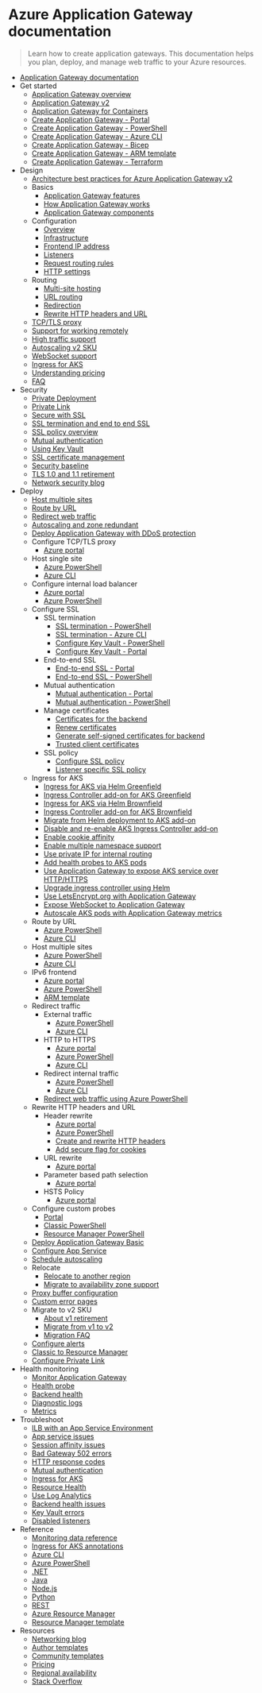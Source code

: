 # Azure Application Gateway documentation
> Learn how to create application gateways. This documentation helps you plan, deploy, and manage web traffic to your Azure resources.
  - [Application Gateway documentation](https://learn.microsoft.com/en-us/azure/application-gateway/)
  - Get started
    - [Application Gateway overview](https://learn.microsoft.com/en-us/azure/application-gateway/overview)
    - [Application Gateway v2](https://learn.microsoft.com/en-us/azure/application-gateway/overview-v2)
    - [Application Gateway for Containers](https://learn.microsoft.com/en-us/azure/application-gateway/for-containers/overview)
    - [Create Application Gateway - Portal](https://learn.microsoft.com/en-us/azure/application-gateway/quick-create-portal)
    - [Create Application Gateway - PowerShell](https://learn.microsoft.com/en-us/azure/application-gateway/quick-create-powershell)
    - [Create Application Gateway - Azure CLI](https://learn.microsoft.com/en-us/azure/application-gateway/quick-create-cli)
    - [Create Application Gateway - Bicep](https://learn.microsoft.com/en-us/azure/application-gateway/quick-create-bicep)
    - [Create Application Gateway - ARM template](https://learn.microsoft.com/en-us/azure/application-gateway/quick-create-template)
    - [Create Application Gateway - Terraform](https://learn.microsoft.com/en-us/azure/application-gateway/quick-create-terraform)
  - Design
    - [Architecture best practices for Azure Application Gateway v2](https://learn.microsoft.com/azure/architecture/framework/services/networking/azure-application-gateway?toc=/azure/application-gateway/toc.json&bc=/azure/application-gateway/breadcrumb/toc.json)
    - Basics
      - [Application Gateway features](https://learn.microsoft.com/en-us/azure/application-gateway/features)
      - [How Application Gateway works](https://learn.microsoft.com/en-us/azure/application-gateway/how-application-gateway-works)
      - [Application Gateway components](https://learn.microsoft.com/en-us/azure/application-gateway/application-gateway-components)
    - Configuration
      - [Overview](https://learn.microsoft.com/en-us/azure/application-gateway/configuration-overview)
      - [Infrastructure](https://learn.microsoft.com/en-us/azure/application-gateway/configuration-infrastructure)
      - [Frontend IP address](https://learn.microsoft.com/en-us/azure/application-gateway/configuration-frontend-ip)
      - [Listeners](https://learn.microsoft.com/en-us/azure/application-gateway/configuration-listeners)
      - [Request routing rules](https://learn.microsoft.com/en-us/azure/application-gateway/configuration-request-routing-rules)
      - [HTTP settings](https://learn.microsoft.com/en-us/azure/application-gateway/configuration-http-settings)
    - Routing
      - [Multi-site hosting](https://learn.microsoft.com/en-us/azure/application-gateway/multiple-site-overview)
      - [URL routing](https://learn.microsoft.com/en-us/azure/application-gateway/url-route-overview)
      - [Redirection](https://learn.microsoft.com/en-us/azure/application-gateway/redirect-overview)
      - [Rewrite HTTP headers and URL](https://learn.microsoft.com/en-us/azure/application-gateway/rewrite-http-headers-url)
    - [TCP/TLS proxy](https://learn.microsoft.com/en-us/azure/application-gateway/tcp-tls-proxy-overview)
    - [Support for working remotely](https://learn.microsoft.com/en-us/azure/networking/working-remotely-support?toc=%2fazure%2fapplication-gateway%2ftoc.json)
    - [High traffic support](https://learn.microsoft.com/en-us/azure/application-gateway/high-traffic-support)
    - [Autoscaling v2 SKU](https://learn.microsoft.com/en-us/azure/application-gateway/application-gateway-autoscaling-zone-redundant)
    - [WebSocket support](https://learn.microsoft.com/en-us/azure/application-gateway/application-gateway-websocket)
    - [Ingress for AKS](https://learn.microsoft.com/en-us/azure/application-gateway/ingress-controller-overview)
    - [Understanding pricing](https://learn.microsoft.com/en-us/azure/application-gateway/understanding-pricing)
    - [FAQ](https://learn.microsoft.com/en-us/azure/application-gateway/application-gateway-faq.yml)
  - Security
    - [Private Deployment](https://learn.microsoft.com/en-us/azure/application-gateway/application-gateway-private-deployment)
    - [Private Link](https://learn.microsoft.com/en-us/azure/application-gateway/private-link)
    - [Secure with SSL](https://learn.microsoft.com/en-us/azure/application-gateway/create-ssl-portal)
    - [SSL termination and end to end SSL](https://learn.microsoft.com/en-us/azure/application-gateway/ssl-overview)
    - [SSL policy overview](https://learn.microsoft.com/en-us/azure/application-gateway/application-gateway-ssl-policy-overview)
    - [Mutual authentication](https://learn.microsoft.com/en-us/azure/application-gateway/mutual-authentication-overview)
    - [Using Key Vault](https://learn.microsoft.com/en-us/azure/application-gateway/key-vault-certs)
    - [SSL certificate management](https://learn.microsoft.com/en-us/azure/application-gateway/ssl-certificate-management)
    - [Security baseline](https://learn.microsoft.com/security/benchmark/azure/baselines/application-gateway-security-baseline?toc=/azure/application-gateway/toc.json)
    - [TLS 1.0 and 1.1 retirement](https://learn.microsoft.com/en-us/azure/application-gateway/application-gateway-tls-version-retirement)
    - [Network security blog](https://techcommunity.microsoft.com/category/azure-network-security/blog/azurenetworksecurityblog)
  - Deploy
    - [Host multiple sites](https://learn.microsoft.com/en-us/azure/application-gateway/create-multiple-sites-portal)
    - [Route by URL](https://learn.microsoft.com/en-us/azure/application-gateway/create-url-route-portal)
    - [Redirect web traffic](https://learn.microsoft.com/en-us/azure/application-gateway/tutorial-url-redirect-cli)
    - [Autoscaling and zone redundant](https://learn.microsoft.com/en-us/azure/application-gateway/tutorial-autoscale-ps)
    - [Deploy Application Gateway with DDoS protection](https://learn.microsoft.com/en-us/azure/application-gateway/tutorial-protect-application-gateway)
    - Configure TCP/TLS proxy
      - [Azure portal](https://learn.microsoft.com/en-us/azure/application-gateway/how-to-tcp-tls-proxy)
    - Host single site
      - [Azure PowerShell](https://learn.microsoft.com/en-us/azure/application-gateway/tutorial-manage-web-traffic-powershell)
      - [Azure CLI](https://learn.microsoft.com/en-us/azure/application-gateway/tutorial-manage-web-traffic-cli)
    - Configure internal load balancer
      - [Azure portal](https://learn.microsoft.com/en-us/azure/application-gateway/configure-application-gateway-with-private-frontend-ip)
      - [Azure PowerShell](https://learn.microsoft.com/en-us/azure/application-gateway/application-gateway-ilb-arm)
    - Configure SSL
      - SSL termination
        - [SSL termination - PowerShell](https://learn.microsoft.com/en-us/azure/application-gateway/tutorial-ssl-powershell)
        - [SSL termination - Azure CLI](https://learn.microsoft.com/en-us/azure/application-gateway/tutorial-ssl-cli)
        - [Configure Key Vault - PowerShell](https://learn.microsoft.com/en-us/azure/application-gateway/configure-keyvault-ps)
        - [Configure Key Vault - Portal](https://learn.microsoft.com/en-us/azure/application-gateway/configure-key-vault-portal)
      - End-to-end SSL
        - [End-to-end SSL - Portal](https://learn.microsoft.com/en-us/azure/application-gateway/end-to-end-ssl-portal)
        - [End-to-end SSL - PowerShell](https://learn.microsoft.com/en-us/azure/application-gateway/application-gateway-end-to-end-ssl-powershell)
      - Mutual authentication
        - [Mutual authentication - Portal](https://learn.microsoft.com/en-us/azure/application-gateway/mutual-authentication-portal)
        - [Mutual authentication - PowerShell](https://learn.microsoft.com/en-us/azure/application-gateway/mutual-authentication-powershell)
      - Manage certificates
        - [Certificates for the backend](https://learn.microsoft.com/en-us/azure/application-gateway/certificates-for-backend-authentication)
        - [Renew certificates](https://learn.microsoft.com/en-us/azure/application-gateway/renew-certificates)
        - [Generate self-signed certificates for backend](https://learn.microsoft.com/en-us/azure/application-gateway/self-signed-certificates)
        - [Trusted client certificates](https://learn.microsoft.com/en-us/azure/application-gateway/mutual-authentication-certificate-management)
      - SSL policy
        - [Configure SSL policy](https://learn.microsoft.com/en-us/azure/application-gateway/application-gateway-configure-ssl-policy-powershell)
        - [Listener specific SSL policy](https://learn.microsoft.com/en-us/azure/application-gateway/application-gateway-configure-listener-specific-ssl-policy)
    - Ingress for AKS
      - [Ingress for AKS via Helm Greenfield](https://learn.microsoft.com/en-us/azure/application-gateway/ingress-controller-install-new)
      - [Ingress Controller add-on for AKS Greenfield](https://learn.microsoft.com/en-us/azure/application-gateway/tutorial-ingress-controller-add-on-new)
      - [Ingress for AKS via Helm Brownfield](https://learn.microsoft.com/en-us/azure/application-gateway/ingress-controller-install-existing)
      - [Ingress Controller add-on for AKS Brownfield](https://learn.microsoft.com/en-us/azure/application-gateway/tutorial-ingress-controller-add-on-existing)
      - [Migrate from Helm deployment to AKS add-on](https://learn.microsoft.com/en-us/azure/application-gateway/ingress-controller-migration)
      - [Disable and re-enable AKS Ingress Controller add-on](https://learn.microsoft.com/en-us/azure/application-gateway/ingress-controller-disable-addon)
      - [Enable cookie affinity](https://learn.microsoft.com/en-us/azure/application-gateway/ingress-controller-cookie-affinity)
      - [Enable multiple namespace support](https://learn.microsoft.com/en-us/azure/application-gateway/ingress-controller-multiple-namespace-support)
      - [Use private IP for internal routing](https://learn.microsoft.com/en-us/azure/application-gateway/ingress-controller-private-ip)
      - [Add health probes to AKS pods](https://learn.microsoft.com/en-us/azure/application-gateway/ingress-controller-add-health-probes)
      - [Use Application Gateway to expose AKS service over HTTP/HTTPS](https://learn.microsoft.com/en-us/azure/application-gateway/ingress-controller-expose-service-over-http-https)
      - [Upgrade ingress controller using Helm](https://learn.microsoft.com/en-us/azure/application-gateway/ingress-controller-update-ingress-controller)
      - [Use LetsEncrypt.org with Application Gateway](https://learn.microsoft.com/en-us/azure/application-gateway/ingress-controller-letsencrypt-certificate-application-gateway)
      - [Expose WebSocket to Application Gateway](https://learn.microsoft.com/en-us/azure/application-gateway/ingress-controller-expose-websocket-server)
      - [Autoscale AKS pods with Application Gateway metrics](https://learn.microsoft.com/en-us/azure/application-gateway/ingress-controller-autoscale-pods)
    - Route by URL
      - [Azure PowerShell](https://learn.microsoft.com/en-us/azure/application-gateway/tutorial-url-route-powershell)
      - [Azure CLI](https://learn.microsoft.com/en-us/azure/application-gateway/tutorial-url-route-cli)
    - Host multiple sites
      - [Azure PowerShell](https://learn.microsoft.com/en-us/azure/application-gateway/tutorial-multiple-sites-powershell)
      - [Azure CLI](https://learn.microsoft.com/en-us/azure/application-gateway/tutorial-multiple-sites-cli)
    - IPv6 frontend
      - [Azure portal](https://learn.microsoft.com/en-us/azure/application-gateway/ipv6-application-gateway-portal)
      - [Azure PowerShell](https://learn.microsoft.com/en-us/azure/application-gateway/ipv6-application-gateway-powershell)
      - [ARM template](https://learn.microsoft.com/en-us/azure/application-gateway/ipv6-application-gateway-arm-template)
    - Redirect traffic
      - External traffic
        - [Azure PowerShell](https://learn.microsoft.com/en-us/azure/application-gateway/redirect-external-site-powershell)
        - [Azure CLI](https://learn.microsoft.com/en-us/azure/application-gateway/redirect-external-site-cli)
      - HTTP to HTTPS
        - [Azure portal](https://learn.microsoft.com/en-us/azure/application-gateway/redirect-http-to-https-portal)
        - [Azure PowerShell](https://learn.microsoft.com/en-us/azure/application-gateway/redirect-http-to-https-powershell)
        - [Azure CLI](https://learn.microsoft.com/en-us/azure/application-gateway/redirect-http-to-https-cli)
      - Redirect internal traffic
        - [Azure PowerShell](https://learn.microsoft.com/en-us/azure/application-gateway/redirect-internal-site-powershell)
        - [Azure CLI](https://learn.microsoft.com/en-us/azure/application-gateway/redirect-internal-site-cli)
      - [Redirect web traffic using Azure PowerShell](https://learn.microsoft.com/en-us/azure/application-gateway/tutorial-url-redirect-powershell)
    - Rewrite HTTP headers and URL
      - Header rewrite
        - [Azure portal](https://learn.microsoft.com/en-us/azure/application-gateway/rewrite-http-headers-portal)
        - [Azure PowerShell](https://learn.microsoft.com/en-us/azure/application-gateway/add-http-header-rewrite-rule-powershell)
        - [Create and rewrite HTTP headers](https://learn.microsoft.com/en-us/azure/application-gateway/tutorial-http-header-rewrite-powershell)
        - [Add secure flag for cookies](https://learn.microsoft.com/en-us/azure/application-gateway/application-gateway-secure-flag-session-affinity)
      - URL rewrite
        - [Azure portal](https://learn.microsoft.com/en-us/azure/application-gateway/rewrite-url-portal)
      - Parameter based path selection
        - [Azure portal](https://learn.microsoft.com/en-us/azure/application-gateway/parameter-based-path-selection-portal)
      - HSTS Policy
        - [Azure portal](https://learn.microsoft.com/en-us/azure/application-gateway/hsts-http-headers-portal)
    - Configure custom probes
      - [Portal](https://learn.microsoft.com/en-us/azure/application-gateway/application-gateway-create-probe-portal)
      - [Classic PowerShell](https://learn.microsoft.com/en-us/azure/application-gateway/application-gateway-create-probe-classic-ps)
      - [Resource Manager PowerShell](https://learn.microsoft.com/en-us/azure/application-gateway/application-gateway-create-probe-ps)
    - [Deploy Application Gateway Basic](https://learn.microsoft.com/en-us/azure/application-gateway/deploy-basic-portal)
    - [Configure App Service](https://learn.microsoft.com/en-us/azure/application-gateway/configure-web-app)
    - [Schedule autoscaling](https://learn.microsoft.com/en-us/azure/application-gateway/application-gateway-externally-managed-scheduled-autoscaling)
    - Relocate
      - [Relocate to another region](https://learn.microsoft.com/en-us/azure/operational-excellence/relocation-app-gateway?toc=/azure/application-gateway/toc.json)
      - [Migrate to availability zone support](https://learn.microsoft.com/en-us/azure/reliability/migrate-app-gateway-v2?toc=/azure/application-gateway/toc.json)
    - [Proxy buffer configuration](https://learn.microsoft.com/en-us/azure/application-gateway/proxy-buffers)
    - [Custom error pages](https://learn.microsoft.com/en-us/azure/application-gateway/custom-error)
    - Migrate to v2 SKU
      - [About v1 retirement](https://learn.microsoft.com/en-us/azure/application-gateway/v1-retirement)
      - [Migrate from v1 to v2](https://learn.microsoft.com/en-us/azure/application-gateway/migrate-v1-v2)
      - [Migration FAQ](https://learn.microsoft.com/en-us/azure/application-gateway/retirement-faq)
    - [Configure alerts](https://learn.microsoft.com/en-us/azure/application-gateway/configure-alerts-with-templates)
    - [Classic to Resource Manager](https://learn.microsoft.com/en-us/azure/application-gateway/classic-to-resource-manager)
    - [Configure Private Link](https://learn.microsoft.com/en-us/azure/application-gateway/private-link-configure)
  - Health monitoring
    - [Monitor Application Gateway](https://learn.microsoft.com/en-us/azure/application-gateway/monitor-application-gateway)
    - [Health probe](https://learn.microsoft.com/en-us/azure/application-gateway/application-gateway-probe-overview)
    - [Backend health](https://learn.microsoft.com/en-us/azure/application-gateway/application-gateway-backend-health)
    - [Diagnostic logs](https://learn.microsoft.com/en-us/azure/application-gateway/application-gateway-diagnostics)
    - [Metrics](https://learn.microsoft.com/en-us/azure/application-gateway/application-gateway-metrics)
  - Troubleshoot
    - [ILB with an App Service Environment](https://learn.microsoft.com/en-us/azure/application-gateway/create-gateway-internal-load-balancer-app-service-environment)
    - [App service issues](https://learn.microsoft.com/en-us/azure/application-gateway/troubleshoot-app-service-redirection-app-service-url)
    - [Session affinity issues](https://learn.microsoft.com/en-us/azure/application-gateway/how-to-troubleshoot-application-gateway-session-affinity-issues)
    - [Bad Gateway 502 errors](https://learn.microsoft.com/en-us/azure/application-gateway/application-gateway-troubleshooting-502)
    - [HTTP response codes](https://learn.microsoft.com/en-us/azure/application-gateway/http-response-codes)
    - [Mutual authentication](https://learn.microsoft.com/en-us/azure/application-gateway/mutual-authentication-troubleshooting)
    - [Ingress for AKS](https://learn.microsoft.com/en-us/azure/application-gateway/ingress-controller-troubleshoot)
    - [Resource Health](https://learn.microsoft.com/en-us/azure/application-gateway/resource-health-overview)
    - [Use Log Analytics](https://learn.microsoft.com/en-us/azure/application-gateway/log-analytics)
    - [Backend health issues](https://learn.microsoft.com/en-us/azure/application-gateway/application-gateway-backend-health-troubleshooting)
    - [Key Vault errors](https://learn.microsoft.com/en-us/azure/application-gateway/application-gateway-key-vault-common-errors)
    - [Disabled listeners](https://learn.microsoft.com/en-us/azure/application-gateway/disabled-listeners)
  - Reference
    - [Monitoring data reference](https://learn.microsoft.com/en-us/azure/application-gateway/monitor-application-gateway-reference)
    - [Ingress for AKS annotations](https://learn.microsoft.com/en-us/azure/application-gateway/ingress-controller-annotations)
    - [Azure CLI](https://learn.microsoft.com/cli/azure/network/application-gateway)
    - [Azure PowerShell](https://learn.microsoft.com/powershell/azure/)
    - [.NET](https://learn.microsoft.com/dotnet/api/)
    - [Java](https://learn.microsoft.com/java/api/)
    - [Node.js](https://azure.microsoft.com/develop/nodejs/)
    - [Python](https://azure.microsoft.com/develop/python/)
    - [REST](https://learn.microsoft.com/rest/api/application-gateway/application-gateways)
    - [Azure Resource Manager](https://learn.microsoft.com/en-us/azure/azure-resource-manager/management/overview)
    - [Resource Manager template](https://learn.microsoft.com/azure/templates/microsoft.network/applicationgateways)
  - Resources
    - [Networking blog](https://techcommunity.microsoft.com/category/azure/blog/azurenetworkingblog)
    - [Author templates](https://learn.microsoft.com/en-us/azure/azure-resource-manager/templates/syntax)
    - [Community templates](https://azure.microsoft.com/resources/templates/)
    - [Pricing](https://azure.microsoft.com/pricing/details/application-gateway/)
    - [Regional availability](https://azure.microsoft.com/global-infrastructure/services/)
    - [Stack Overflow](https://stackoverflow.com/questions/tagged/azure-application-gateway)
